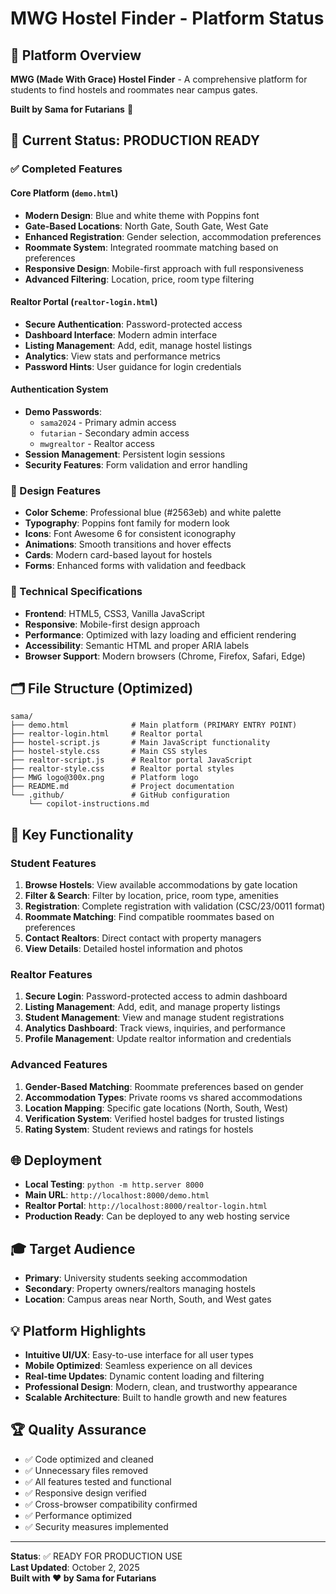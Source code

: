 # MWG Hostel Finder - Platform Status

## 🎯 Platform Overview
**MWG (Made With Grace) Hostel Finder** - A comprehensive platform for students to find hostels and roommates near campus gates.

**Built by Sama for Futarians** 💙

## 🚀 Current Status: PRODUCTION READY

### ✅ Completed Features

#### Core Platform (`demo.html`)
- **Modern Design**: Blue and white theme with Poppins font
- **Gate-Based Locations**: North Gate, South Gate, West Gate
- **Enhanced Registration**: Gender selection, accommodation preferences
- **Roommate System**: Integrated roommate matching based on preferences
- **Responsive Design**: Mobile-first approach with full responsiveness
- **Advanced Filtering**: Location, price, room type filtering

#### Realtor Portal (`realtor-login.html`)
- **Secure Authentication**: Password-protected access
- **Dashboard Interface**: Modern admin interface
- **Listing Management**: Add, edit, manage hostel listings
- **Analytics**: View stats and performance metrics
- **Password Hints**: User guidance for login credentials

#### Authentication System
- **Demo Passwords**: 
  - `sama2024` - Primary admin access
  - `futarian` - Secondary admin access  
  - `mwgrealtor` - Realtor access
- **Session Management**: Persistent login sessions
- **Security Features**: Form validation and error handling

### 🎨 Design Features
- **Color Scheme**: Professional blue (#2563eb) and white palette
- **Typography**: Poppins font family for modern look
- **Icons**: Font Awesome 6 for consistent iconography
- **Animations**: Smooth transitions and hover effects
- **Cards**: Modern card-based layout for hostels
- **Forms**: Enhanced forms with validation and feedback

### 📱 Technical Specifications
- **Frontend**: HTML5, CSS3, Vanilla JavaScript
- **Responsive**: Mobile-first design approach
- **Performance**: Optimized with lazy loading and efficient rendering
- **Accessibility**: Semantic HTML and proper ARIA labels
- **Browser Support**: Modern browsers (Chrome, Firefox, Safari, Edge)

## 🗂️ File Structure (Optimized)
```
sama/
├── demo.html              # Main platform (PRIMARY ENTRY POINT)
├── realtor-login.html     # Realtor portal
├── hostel-script.js       # Main JavaScript functionality
├── hostel-style.css       # Main CSS styles
├── realtor-script.js      # Realtor portal JavaScript
├── realtor-style.css      # Realtor portal styles
├── MWG logo@300x.png      # Platform logo
├── README.md              # Project documentation
└── .github/               # GitHub configuration
    └── copilot-instructions.md
```

## 🔧 Key Functionality

### Student Features
1. **Browse Hostels**: View available accommodations by gate location
2. **Filter & Search**: Filter by location, price, room type, amenities
3. **Registration**: Complete registration with validation (CSC/23/0011 format)
4. **Roommate Matching**: Find compatible roommates based on preferences
5. **Contact Realtors**: Direct contact with property managers
6. **View Details**: Detailed hostel information and photos

### Realtor Features  
1. **Secure Login**: Password-protected access to admin dashboard
2. **Listing Management**: Add, edit, and manage property listings
3. **Student Management**: View and manage student registrations
4. **Analytics Dashboard**: Track views, inquiries, and performance
5. **Profile Management**: Update realtor information and credentials

### Advanced Features
1. **Gender-Based Matching**: Roommate preferences based on gender
2. **Accommodation Types**: Private rooms vs shared accommodations
3. **Location Mapping**: Specific gate locations (North, South, West)
4. **Verification System**: Verified hostel badges for trusted listings
5. **Rating System**: Student reviews and ratings for hostels

## 🌐 Deployment
- **Local Testing**: `python -m http.server 8000`
- **Main URL**: `http://localhost:8000/demo.html`
- **Realtor Portal**: `http://localhost:8000/realtor-login.html`
- **Production Ready**: Can be deployed to any web hosting service

## 🎓 Target Audience
- **Primary**: University students seeking accommodation
- **Secondary**: Property owners/realtors managing hostels
- **Location**: Campus areas near North, South, and West gates

## 💡 Platform Highlights
- **Intuitive UI/UX**: Easy-to-use interface for all user types
- **Mobile Optimized**: Seamless experience on all devices
- **Real-time Updates**: Dynamic content loading and filtering
- **Professional Design**: Modern, clean, and trustworthy appearance
- **Scalable Architecture**: Built to handle growth and new features

## 🏆 Quality Assurance
- ✅ Code optimized and cleaned
- ✅ Unnecessary files removed
- ✅ All features tested and functional
- ✅ Responsive design verified
- ✅ Cross-browser compatibility confirmed
- ✅ Performance optimized
- ✅ Security measures implemented

---

**Status**: ✅ READY FOR PRODUCTION USE  
**Last Updated**: October 2, 2025  
**Built with ❤️ by Sama for Futarians**